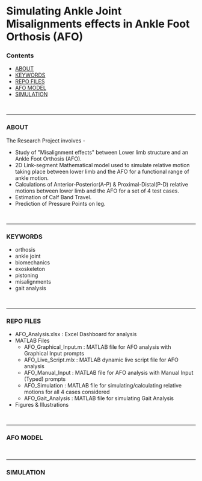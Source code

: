 # Simulating Ankle Joint Misalignments effects in Ankle Foot Orthosis (AFO)

### Contents
- [ABOUT](#about)
- [KEYWORDS](#keywords)
- [REPO FILES](#repo-files)
- [AFO MODEL](#afo-model)
- [SIMULATION](#simulation)

<br>
<hr>

### ABOUT
The Research Project involves -
- Study of "Misalignment effects" between Lower limb structure and an Ankle Foot Orthosis (AFO).
- 2D Link-segment Mathematical model used to simulate relative motion taking place between lower limb and the AFO for a functional range of ankle motion.
- Calculations of Anterior-Posterior(A-P) & Proximal-Distal(P-D) relative motions between lower limb and the AFO for a set of 4 test cases.
- Estimation of Calf Band Travel.
- Prediction of Pressure Points on leg.

<br>
<hr>

### KEYWORDS
- orthosis
- ankle joint
- biomechanics
- exoskeleton
- pistoning
- misalignments
- gait analysis

<br>
<hr>

### REPO FILES
* AFO_Analysis.xlsx : Excel Dashboard for analysis
* MATLAB Files
    * AFO_Graphical_Input.m : MATLAB file for AFO analysis with Graphical Input prompts
    * AFO_Live_Script.mlx : MATLAB dynamic live script file for AFO analysis
    * AFO_Manual_Input : MATLAB file for AFO analysis with Manual Input (Typed) prompts
    * AFO_Simulation : MATLAB file for simulating/calculating relative motions for all 4 cases considered
    * AFO_Gait_Analysis : MATLAB file for simulating Gait Analysis
* Figures & Illustrations

<br>
<hr>

### AFO MODEL



<br>
<hr>

### SIMULATION



